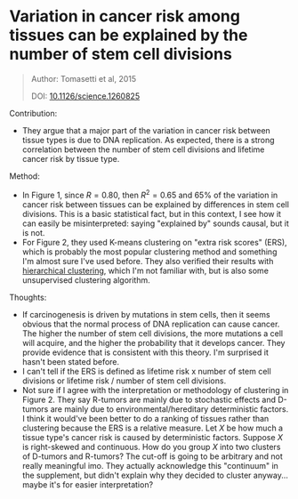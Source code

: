 # Variation in cancer risk among tissues can be explained by the number of stem cell divisions

> Author: Tomasetti et al, 2015
>
> DOI: [10.1126/science.1260825](https://dx.doi.org/10.1126%2Fscience.1260825)

Contribution: 

* They argue that a major part of the variation in cancer risk between tissue types is due to DNA replication. As expected, there is a strong correlation between the number of stem cell divisions and lifetime cancer risk by tissue type.

Method: 

* In Figure 1, since $R=0.80$, then $R^2 = 0.65$ and 65% of the variation in cancer risk between tissues can be explained by differences in stem cell divisions. This is a basic statistical fact, but in this context, I see how it can easily be misinterpreted: saying "explained by" sounds causal, but it is not. 
* For Figure 2, they used K-means clustering on "extra risk scores" (ERS), which is probably the most popular clustering method and something I'm almost sure I've used before. They also verified their results with [hierarchical clustering](https://en.wikipedia.org/wiki/Hierarchical_clustering), which I'm not familiar with, but is also some unsupervised clustering algorithm.

Thoughts:

* If carcinogenesis is driven by mutations in stem cells, then it seems obvious that the normal process of DNA replication can cause cancer. The higher the number of stem cell divisions, the more mutations a cell will acquire, and the higher the probability that it develops cancer. They provide evidence that is consistent with this theory. I'm surprised it hasn't been stated before. 
* I can't tell if the ERS is defined as lifetime risk x number of stem cell divisions or lifetime risk / number of stem cell divisions. 
* Not sure if I agree with the interpretation or methodology of clustering in Figure 2. They say R-tumors are mainly due to stochastic effects and D-tumors are mainly due to environmental/hereditary deterministic factors. I think it would've been better to do a ranking of tissues rather than clustering because the ERS is a relative measure. Let $X$ be how much a tissue type's cancer risk is caused by deterministic factors. Suppose $X$ is right-skewed and continuous. How do you group $X$ into two clusters of D-tumors and R-tumors? The cut-off is going to be arbitrary and not really meaningful imo. They actually acknowledge this "continuum" in the supplement, but didn't explain why they decided to cluster anyway... maybe it's for easier interpretation? 